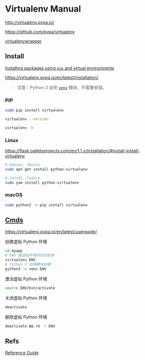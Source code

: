 # Virtualenv Manual

<http://virtualenv.pypa.io/>

<https://github.com/pypa/virtualenv>

[virtualenvwrapper](http://virtualenvwrapper.readthedocs.io/en/stable/)

## Install

[Installing packages using `pip` and virtual environments](https://packaging.python.org/guides/installing-using-pip-and-virtual-environments/)

<https://virtualenv.pypa.io/en/latest/installation/>

> 注意：Python 3 自带 [`venv`](https://docs.python.org/3/library/venv.html#module-venv) 模块，不需要安装。

### PIP

```bash
sudo pip install virtualenv

virtualenv --version

virtualenv -h
```

### Linux

<https://flask.palletsprojects.com/en/1.1.x/installation/#install-install-virtualenv>

```bash
# Debian, Ubuntu
sudo apt-get install python-virtualenv

# CentOS, Fedora
sudo yum install python-virtualenv
```

### macOS

```bash
sudo python2 -m pip install virtualenv
```

## [Cmds](https://virtualenv.pypa.io/en/latest/reference/#virtualenv-command)

<https://virtualenv.pypa.io/en/latest/userguide/>

创建虚拟 Python 环境

```bash
cd myapp
# ENV 是虚拟环境所在的目录
virtualenv ENV
# Python 3 自带模块创建
python3 -m venv ENV
```

激活虚拟 Python 环境

```bash
source ENV/bin/activate
```

关闭虚拟 Python 环境

```bash
deactivate
```

删除虚拟 Python 环境

```bash
deactivate && rm -r ENV
```

## Refs

[Reference Guide](https://virtualenv.pypa.io/en/latest/reference/)
